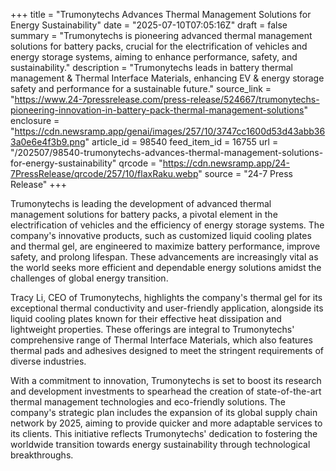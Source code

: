 +++
title = "Trumonytechs Advances Thermal Management Solutions for Energy Sustainability"
date = "2025-07-10T07:05:16Z"
draft = false
summary = "Trumonytechs is pioneering advanced thermal management solutions for battery packs, crucial for the electrification of vehicles and energy storage systems, aiming to enhance performance, safety, and sustainability."
description = "Trumonytechs leads in battery thermal management & Thermal Interface Materials, enhancing EV & energy storage safety and performance for a sustainable future."
source_link = "https://www.24-7pressrelease.com/press-release/524667/trumonytechs-pioneering-innovation-in-battery-pack-thermal-management-solutions"
enclosure = "https://cdn.newsramp.app/genai/images/257/10/3747cc1600d53d43abb363a0e6e4f3b9.png"
article_id = 98540
feed_item_id = 16755
url = "/202507/98540-trumonytechs-advances-thermal-management-solutions-for-energy-sustainability"
qrcode = "https://cdn.newsramp.app/24-7PressRelease/qrcode/257/10/flaxRaku.webp"
source = "24-7 Press Release"
+++

<p>Trumonytechs is leading the development of advanced thermal management solutions for battery packs, a pivotal element in the electrification of vehicles and the efficiency of energy storage systems. The company's innovative products, such as customized liquid cooling plates and thermal gel, are engineered to maximize battery performance, improve safety, and prolong lifespan. These advancements are increasingly vital as the world seeks more efficient and dependable energy solutions amidst the challenges of global energy transition.</p><p>Tracy Li, CEO of Trumonytechs, highlights the company's thermal gel for its exceptional thermal conductivity and user-friendly application, alongside its liquid cooling plates known for their effective heat dissipation and lightweight properties. These offerings are integral to Trumonytechs' comprehensive range of Thermal Interface Materials, which also features thermal pads and adhesives designed to meet the stringent requirements of diverse industries.</p><p>With a commitment to innovation, Trumonytechs is set to boost its research and development investments to spearhead the creation of state-of-the-art thermal management technologies and eco-friendly solutions. The company's strategic plan includes the expansion of its global supply chain network by 2025, aiming to provide quicker and more adaptable services to its clients. This initiative reflects Trumonytechs' dedication to fostering the worldwide transition towards energy sustainability through technological breakthroughs.</p>